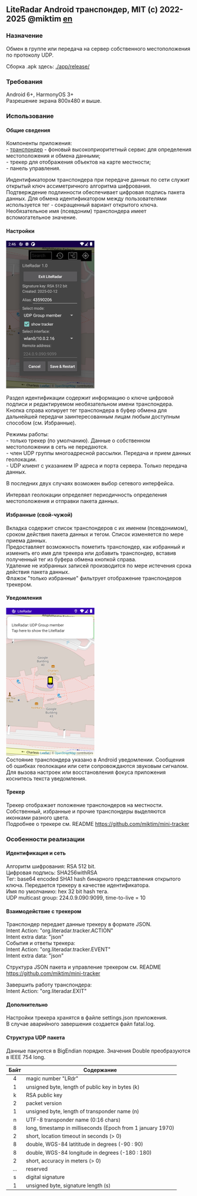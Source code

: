 ## LiteRadar Android транспондер, MIT (c) 2022-2025 @miktim [en](./README.md)

### Назначение  
Обмен в группе или передача на сервер собственного местоположения по протоколу UDP.  

Сборка .apk здесь: [./app/release/](./app/release/)  

### Требования  
Android 6+, HarmonyOS 3+  
Разрешение экрана 800х480 и выше.   

### Использование  

#### Общие сведения  
Компоненты приложения:  
\- [транспондер](https://ru.ruwiki.ru/wiki/%D0%90%D0%97%D0%9D-%D0%92) - фоновый высокоприоритетный сервис для определения местоположения и обмена данными;  
\- трекер для отображения объектов на карте местности;  
\- панель управления.  

Индентификатором транспондера при передаче данных по сети служит открытый ключ ассиметричного алгоритма шифрования. Подтверждение подлинности обеспечивает цифровая подпись пакета данных. Для обмена идентификатором между пользователями используется тег - сокращенный вариант открытого ключа.  
Необязательное имя (псевдоним) транспондера имеет вспомогательное значение.  

#### Настройки
<img src="./markdown/settings.png" 
     alt="Settings" height=400 width=240/>  

Раздел идентификации содержит информацию о ключе цифровой подписи и редактируемом необязательном имени транспондера.  
Кнопка справа копирует тег транспондера в буфер обмена для дальнейшей передачи заинтересованным лицам любым доступным способом (см. Избранные).  
 
Режимы работы:  
\- только трекер (по умолчанию). Данные о собственном местоположении в сеть не передаются.  
\- член UDP группы многоадресной рассылки. Передача и прием данных геолокации.  
\- UDP клиент с указанием IP адреса и порта сервера. Только передача данных.  

В последних двух случаях возможен выбор сетевого интерфейса.  

Интервал геолокации определяет периодичность определения местоположения и отправки пакета данных.  

#### Избранные (свой-чужой)
Вкладка содержит список транспондеров с их именем (псевдонимом), сроком действия пакета данных и тегом. Список изменяется по мере приема данных.  
Предоставляет возможность пометить транспондер, как избранный и изменить его имя для трекера или добавить транспондер, вставив полученный тег из буфера обмена кнопкой справа.  
Удаление не избранных записей производится по мере истечения срока действия пакета данных.  
Флажок "только избранные" фильтрует отображение транспондеров трекером.  

#### Уведомления
<img
  src="./markdown/notification.png"
  alt="Notification" height=400 width=240/>  
Состояние транспондера указано в Android уведомлении. Сообщения об ошибках геолокации или сети сопровождаются звуковым сигналом.  
Для вызова настроек или восстановления фокуса приложения коснитесь текста уведомления.  

#### Трекер
Трекер отображает положение транспондеров на местности. Собственный, избранные и прочие транспондеры выделяются иконками разного цвета.  
Подробнее о трекере см. README https://github.com/miktim/mini-tracker  

### Особенности реализации

#### Идентификация и сеть  
Алгоритм шифрования: RSA 512 bit.  
Цифровая подпись: SHA256withRSA  
Тег: base64 encoded SHA1 hash бинарного представления открытого ключа. Передается трекеру в качестве идентификатора.     
Имя по умолчанию: hex 32 bit hash тега.  
UDP multicast group: 224.0.9.090:9099, time-to-live = 10  

#### Взаимодействие с трекером
Транспондер передает данные трекеру в формате JSON.  
Intent Action: "org.literadar.tracker.ACTION"  
Intent extra data: "json"  
События и ответы трекера:  
Intent Action: "org.literadar.tracker.EVENT"  
Intent extra data: "json"  

Структура JSON пакета и управление трекером см. README https://github.com/miktim/mini-tracker  

Завершить работу транспондера:  
Intent Action: "org.literadar.EXIT"  

#### Дополнительно
Настройки трекера хранятся в файле settings.json приложения.  
В случае аварийного завершения создается файл fatal.log.

#### Структура UDP пакета  
Данные пакуются в BigEndian порядке. Значения Double преобразуются в IEEE 754 long.


| Байт | Содержание |
|:----:|------------|
| 4    | magic number "LRdr" |
| 1    | unsigned byte, length of public key in bytes (k) |
| k    | RSA public key |
| 2    | packet version |
| 1    | unsigned byte, length of transponder name (n) |
| n    | UTF-8 transponder name (0:16 chars) |
| 8    | long, timestamp in milliseconds (Epoch from 1 january 1970) |
| 2    | short, location timeout in seconds (> 0) |
| 8    | double, WGS-84 latititude in degrees (-90 : 90) |
| 8    | double, WGS-84 longitude in degrees (-180 : 180) |
| 2    | short, accuracy in meters (> 0)|
| ...  | reserved |
| s    | digital signature |
| 1    | unsigned byte, signature length (s) |
